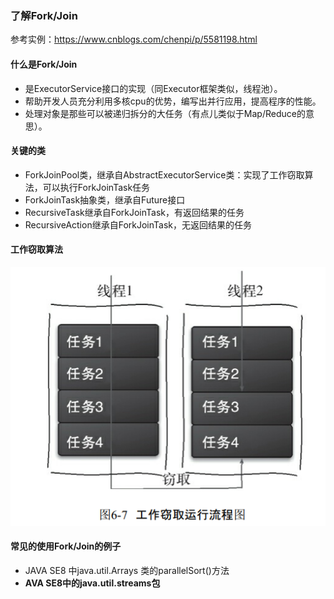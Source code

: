 ### 了解Fork/Join

参考实例：https://www.cnblogs.com/chenpi/p/5581198.html

#### 什么是Fork/Join

- 是ExecutorService接口的实现（同Executor框架类似，线程池）。
- 帮助开发人员充分利用多核cpu的优势，编写出并行应用，提高程序的性能。
- 处理对象是那些可以被递归拆分的大任务（有点儿类似于Map/Reduce的意思）。

#### 关键的类

- ForkJoinPool类，继承自AbstractExecutorService类：实现了工作窃取算法，可以执行ForkJoinTask任务
- ForkJoinTask抽象类，继承自Future接口
- RecursiveTask继承自ForkJoinTask，有返回结果的任务
- RecursiveAction继承自ForkJoinTask，无返回结果的任务

#### 工作窃取算法

![image-20200815114810268](.\工作窃取算法示意图.png)



#### 常见的使用Fork/Join的例子

- JAVA SE8 中java.util.Arrays 类的parallelSort()方法
- **AVA SE8中的java.util.streams包**

